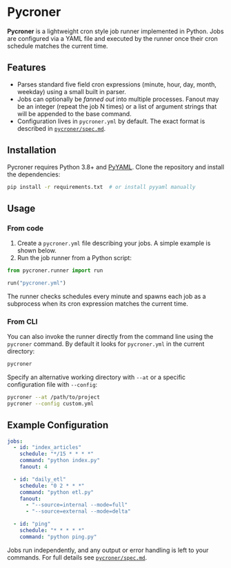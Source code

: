 # Pycroner

**Pycroner** is a lightweight cron style job runner implemented in Python.
Jobs are configured via a YAML file and executed by the runner once their
cron schedule matches the current time.

## Features
- Parses standard five field cron expressions (minute, hour, day, month, weekday)
  using a small built in parser.
- Jobs can optionally be *fanned out* into multiple processes. Fanout may be an
  integer (repeat the job N times) or a list of argument strings that will be
  appended to the base command.
- Configuration lives in `pycroner.yml` by default. The exact format is
  described in [`pycroner/spec.md`](pycroner/spec.md).

## Installation
Pycroner requires Python 3.8+ and [PyYAML](https://pyyaml.org/).
Clone the repository and install the dependencies:

```bash
pip install -r requirements.txt  # or install pyyaml manually
```

## Usage
### From code 
1. Create a `pycroner.yml` file describing your jobs. A simple example is shown
   below.
2. Run the job runner from a Python script:

```python
from pycroner.runner import run

run("pycroner.yml")
```

The runner checks schedules every minute and spawns each job as a subprocess
when its cron expression matches the current time.

### From CLI
You can also invoke the runner directly from the command line using the
`pycroner` command. By default it looks for `pycroner.yml` in the current
directory:

```bash
pycroner
```

Specify an alternative working directory with `--at` or a specific
configuration file with `--config`:

```bash
pycroner --at /path/to/project
pycroner --config custom.yml
```

## Example Configuration
```yaml
jobs:
  - id: "index_articles"
    schedule: "*/15 * * * *"
    command: "python index.py"
    fanout: 4

  - id: "daily_etl"
    schedule: "0 2 * * *"
    command: "python etl.py"
    fanout:
      - "--source=internal --mode=full"
      - "--source=external --mode=delta"

  - id: "ping"
    schedule: "* * * * *"
    command: "python ping.py"
```

Jobs run independently, and any output or error handling is left to your
commands. For full details see [`pycroner/spec.md`](pycroner/spec.md).
